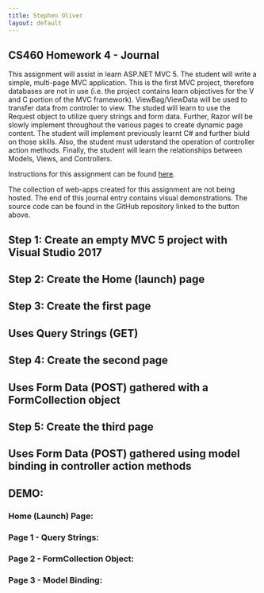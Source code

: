 ```yaml
---
title: Stephen Oliver
layout: default
---
```

## CS460 Homework 4 - Journal

This assignment will assist in learn ASP.NET MVC 5. The student will write a simple, multi-page
MVC application. This is the first MVC project, therefore databases are not in use (i.e. the project contains learn objectives for the V and C portion of the MVC framework). ViewBag/ViewData will be used to transfer data from controler to view. The studed will learn to use the Request object to utilize query strings and form data. Further, Razor will be slowly implement throughout the various pages to create dynamic page content. The student will implement previously learnt C# and further biuld on those skills. Also, the student must uderstand the operation of controller action methods. Finally, the student will learn the relationships between Models, Views, and Controllers.

Instructions for this assignment can be found [here](http://www.wou.edu/~morses/classes/cs46x/assignments/HW4.html).

The collection of web-apps created for this assignment are not being hosted. The end of
this journal entry contains visual demonstrations. The source code can be found in the
GitHub repository linked to the button above.

## Step 1: Create an empty MVC 5 project with Visual Studio 2017



## Step 2: Create the Home (launch) page



##  Step 3: Create the first page <br />
##  Uses Query Strings (GET)



##  Step 4: Create the second page <br /> 
##  Uses Form Data (POST) gathered with a FormCollection object



##  Step 5: Create the third page <br />
##  Uses Form Data (POST) gathered using model binding in controller action methods



##  DEMO:

### Home (Launch) Page:


### Page 1 - Query Strings:


### Page 2 - FormCollection Object:


### Page 3 - Model Binding:


